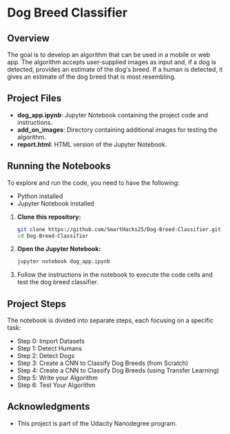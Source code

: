 # Dog Breed Classifier

## Overview

The goal is to develop an algorithm that can be used in a mobile or web app. The algorithm accepts user-supplied images as input and, if a dog is detected, provides an estimate of the dog's breed. If a human is detected, it gives an estimate of the dog breed that is most resembling.

## Project Files

- **dog_app.ipynb**: Jupyter Notebook containing the project code and instructions.
- **add_on_images**: Directory containing additional images for testing the algorithm.
- **report.html**: HTML version of the Jupyter Notebook.

## Running the Notebooks

To explore and run the code, you need to have the following:

- Python installed
- Jupyter Notebook installed

1. **Clone this repository:**

    ```bash
    git clone https://github.com/SmartHacks25/Dog-Breed-Classifier.git
    cd Dog-Breed-Classifier
    ```

2. **Open the Jupyter Notebook:**

    ```bash
    jupyter notebook dog_app.ipynb
    ```

3. Follow the instructions in the notebook to execute the code cells and test the dog breed classifier.

## Project Steps

The notebook is divided into separate steps, each focusing on a specific task:
- Step 0: Import Datasets
- Step 1: Detect Humans
- Step 2: Detect Dogs
- Step 3: Create a CNN to Classify Dog Breeds (from Scratch)
- Step 4: Create a CNN to Classify Dog Breeds (using Transfer Learning)
- Step 5: Write your Algorithm
- Step 6: Test Your Algorithm

## Acknowledgments

- This project is part of the Udacity Nanodegree program.
